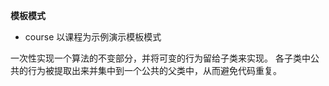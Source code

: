 
**模板模式**

- course 以课程为示例演示模板模式

一次性实现一个算法的不变部分，并将可变的行为留给子类来实现。
各子类中公共的行为被提取出来并集中到一个公共的父类中，从而避免代码重复。

